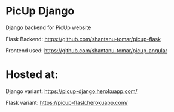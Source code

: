 # PicUp Django
Django backend for PicUp website

Flask Backend: https://github.com/shantanu-tomar/picup-flask

Frontend used: https://github.com/shantanu-tomar/picup-angular

# Hosted at:

Django variant: https://picup-django.herokuapp.com/

Flask variant: https://picup-flask.herokuapp.com/
